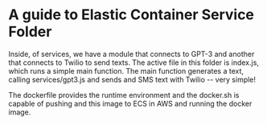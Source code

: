
# A guide to Elastic Container Service Folder

Inside, of services, we have a module that connects to GPT-3 and another that connects to Twilio to send texts. The active file in this folder is index.js, which runs a simple main function. The main function generates a text, calling services/gpt3.js and sends and SMS text with Twilio -- very simple!

The dockerfile provides the runtime environment and the docker.sh is capable of pushing and this image to ECS in AWS and running the docker image. 
